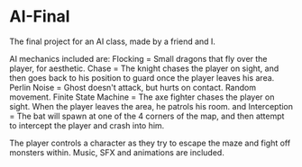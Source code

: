 # AI-Final
The final project for an AI class, made by a friend and I. 

AI mechanics included are: 
Flocking 				= Small dragons that fly over the player, for aesthetic. 
Chase					= The knight chases the player on sight, and then goes back to his position to guard once the player leaves his area. 
Perlin Noise			= Ghost doesn't attack, but hurts on contact. Random movement. 
Finite State Machine	= The axe fighter chases the player on sight. When the player leaves the area, he patrols his room. 
and Interception		= The bat will spawn at one of the 4 corners of the map, and then attempt to intercept the player and crash into him. 


The player controls a character as they try to escape the maze and fight off monsters within. 
Music, SFX and animations are included. 
